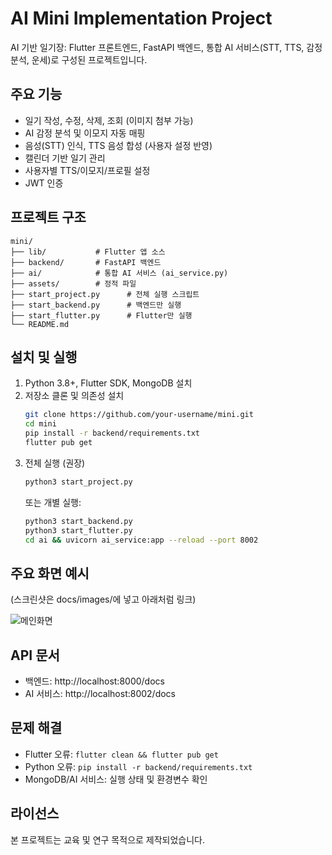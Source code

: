 # AI Mini Implementation Project

AI 기반 일기장: Flutter 프론트엔드, FastAPI 백엔드, 통합 AI 서비스(STT, TTS, 감정분석, 운세)로 구성된 프로젝트입니다.

## 주요 기능
- 일기 작성, 수정, 삭제, 조회 (이미지 첨부 가능)
- AI 감정 분석 및 이모지 자동 매핑
- 음성(STT) 인식, TTS 음성 합성 (사용자 설정 반영)
- 캘린더 기반 일기 관리
- 사용자별 TTS/이모지/프로필 설정
- JWT 인증

## 프로젝트 구조
```
mini/
├── lib/           # Flutter 앱 소스
├── backend/       # FastAPI 백엔드
├── ai/            # 통합 AI 서비스 (ai_service.py)
├── assets/        # 정적 파일
├── start_project.py      # 전체 실행 스크립트
├── start_backend.py      # 백엔드만 실행
├── start_flutter.py      # Flutter만 실행
└── README.md
```

## 설치 및 실행
1. Python 3.8+, Flutter SDK, MongoDB 설치
2. 저장소 클론 및 의존성 설치
   ```bash
   git clone https://github.com/your-username/mini.git
   cd mini
   pip install -r backend/requirements.txt
   flutter pub get
   ```
3. 전체 실행 (권장)
   ```bash
   python3 start_project.py
   ```
   또는 개별 실행:
   ```bash
   python3 start_backend.py
   python3 start_flutter.py
   cd ai && uvicorn ai_service:app --reload --port 8002
   ```

## 주요 화면 예시
(스크린샷은 docs/images/에 넣고 아래처럼 링크)

![메인화면](docs/images/main-screen.png)

## API 문서
- 백엔드: http://localhost:8000/docs
- AI 서비스: http://localhost:8002/docs

## 문제 해결
- Flutter 오류: `flutter clean && flutter pub get`
- Python 오류: `pip install -r backend/requirements.txt`
- MongoDB/AI 서비스: 실행 상태 및 환경변수 확인

## 라이선스
본 프로젝트는 교육 및 연구 목적으로 제작되었습니다.
